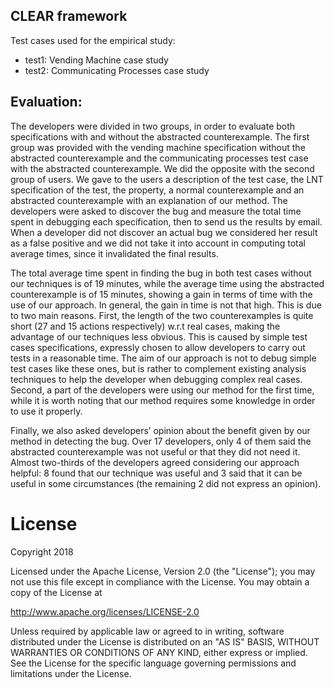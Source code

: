 ## CLEAR framework

Test cases used for the empirical study:

- test1: Vending Machine case study
- test2: Communicating Processes case study

Evaluation:
-------

The developers were divided in two groups, in order to evaluate both specifications with and without the abstracted counterexample. The first group was provided with the vending machine specification without the abstracted counterexample and the communicating processes test case with the abstracted counterexample. We did the opposite with the second group of users. We gave to the users a description of the test case, the LNT specification of the test, the property, a normal counterexample and an abstracted counterexample with an explanation of our method. The developers were asked to discover the bug and measure the total time spent in debugging each specification, then to send us the results by email.
When a developer did not discover an actual bug we considered her result as a false positive and we did not take it into account in computing total average times, since it invalidated the final results.

The total average time spent in finding the bug in both test cases without our techniques is of 19 minutes, while the average time using the abstracted counterexample is of 15 minutes, showing a gain in terms of time with the use of our approach. In general, the gain in time is not that high. This is due to two main reasons. First, the length of the two counterexamples is quite short (27 and 15 actions respectively) w.r.t real cases, making the advantage of our techniques less obvious. This is caused by simple test cases specifications, expressly chosen to allow developers to carry out tests in a reasonable time.
The aim of our approach is not to debug simple test cases like these ones, but is rather to complement existing analysis techniques to help the developer when debugging complex real cases. Second, a part of the developers were using our method for the first time, while it is worth noting that our method requires some knowledge in order to use it properly.


Finally, we also asked developers’ opinion about the benefit given by our method in detecting the bug. Over 17 developers, only 4 of them said the abstracted counterexample was not useful or that they did not need it. Almost two-thirds of the developers agreed considering our approach helpful: 8 found that our technique was useful and 3 said that it can be useful in some circumstances (the remaining 2 did not express an opinion).

License
=======

Copyright 2018

Licensed under the Apache License, Version 2.0 (the "License"); you may not use this file except in compliance with the License. You may obtain a copy of the License at

http://www.apache.org/licenses/LICENSE-2.0

Unless required by applicable law or agreed to in writing, software distributed under the License is distributed on an "AS IS" BASIS, WITHOUT WARRANTIES OR CONDITIONS OF ANY KIND, either express or implied. See the License for the specific language governing permissions and limitations under the License.


